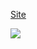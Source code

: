 <a href="https://raphacalixto.github.io/Netflix-Login/">Site</a> 
<p>
<img src="https://i.imgur.com/MmE1t5L.png">
